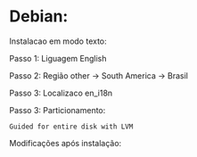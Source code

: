 # Debian:

Instalacao em modo texto:

Passo 1: Liguagem English

Passo 2: Região other -> South America -> Brasil

Passo 3: Localizaco en_i18n

Passo 3: Particionamento:

	Guided for entire disk with LVM

Modificações após instalação:

